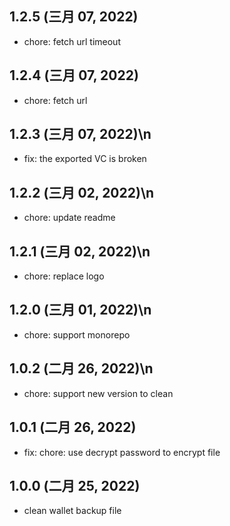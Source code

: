 ## 1.2.5 (三月 07, 2022)

- chore: fetch url timeout

## 1.2.4 (三月 07, 2022)

- chore: fetch url

## 1.2.3 (三月 07, 2022)\n

- fix: the exported VC is broken

## 1.2.2 (三月 02, 2022)\n

- chore: update readme

## 1.2.1 (三月 02, 2022)\n

- chore: replace logo

## 1.2.0 (三月 01, 2022)\n

- chore: support monorepo

## 1.0.2 (二月 26, 2022)\n

- chore: support new version to clean

## 1.0.1 (二月 26, 2022)

- fix: chore: use decrypt password to encrypt file

## 1.0.0 (二月 25, 2022)

- clean wallet backup file
